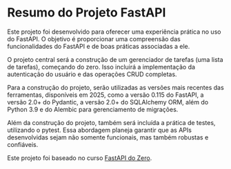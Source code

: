 # Resumo do Projeto FastAPI

Este projeto foi desenvolvido para oferecer uma experiência prática no uso do FastAPI. O objetivo é proporcionar uma compreensão das funcionalidades do FastAPI e de boas práticas associadas a ele.

O projeto central será a construção de um gerenciador de tarefas (uma lista de tarefas), começando do zero. Isso incluirá a implementação da autenticação do usuário e das operações CRUD completas.

Para a construção do projeto, serão utilizadas as versões mais recentes das ferramentas, disponíveis em 2025, como a versão 0.115 do FastAPI, a versão 2.0+ do Pydantic, a versão 2.0+ do SQLAlchemy ORM, além do Python 3.9 e do Alembic para gerenciamento de migrações.

Além da construção do projeto, também será incluída a prática de testes, utilizando o pytest. Essa abordagem planeja garantir que as APIs desenvolvidas sejam não somente funcionais, mas também robustas e confiáveis.

Este projeto foi baseado no curso [FastAPI do Zero](https://fastapidozero.dunossauro.com/estavel/).